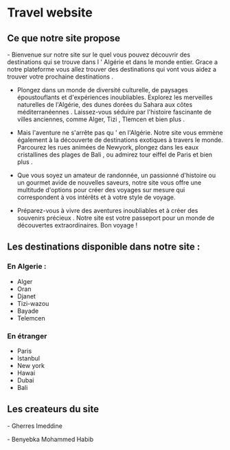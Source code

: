 <h1>Travel website</h1>
<h2>Ce que notre site propose </h2>
<p>-    Bienvenue sur notre site sur le quel vous pouvez découvrir des destinations qui se trouve dans  l ' Algérie et  dans le monde entier. Grace a notre plateforme vous allez trouver  des destinations qui  vont vous aidez a trouver votre prochaine destinations .

-    Plongez dans un monde de diversité culturelle, de paysages époustouflants et d'expériences inoubliables. Explorez les merveilles naturelles de l'Algérie, des dunes dorées du Sahara aux côtes méditerranéennes . Laissez-vous séduire par l'histoire fascinante de villes anciennes, comme Alger, Tizi , Tlemcen et bien plus  .

-    Mais l'aventure ne s'arrête pas qu ' en l'Algérie. Notre site vous emmène également à la découverte de destinations exotiques à travers le monde. Parcourez les rues animées de Newyork, plongez dans les eaux cristallines des plages de Bali , ou admirez tour eiffel de Paris et bien plus .

-    Que vous soyez un amateur de randonnée, un passionné d'histoire ou un gourmet avide de nouvelles saveurs, notre site vous offre une multitude d'options pour créer des voyages sur mesure qui correspondent à vos intérêts et à votre style de voyage.

-    Préparez-vous à vivre des aventures inoubliables et  à créer des souvenirs précieux . Notre site  est votre passeport pour un monde de découvertes extraordinaires. Bon voyage !</p>

<h2> Les destinations disponible dans notre site :</h2>
<h3> En Algerie :</h3>
<ul> <li> Alger </li>
     <li> Oran </li>
     <li> Djanet </li>
     <li> Tizi-wazou </li>
     <li> Bayade </li>
     <li> Telemcen </li>
</ul>
<h3> En étranger </h3>
<ul> <li> Paris </li>
     <li> Istanbul </li>
     <li> New york </li>
     <li> Hawai </li>
     <li> Dubai </li>
     <li> Bali </li>
</ul>
<h2>Les createurs du site</h2>
<p>-    Gherres Imeddine </p>
<p>-    Benyebka Mohammed Habib</p>

